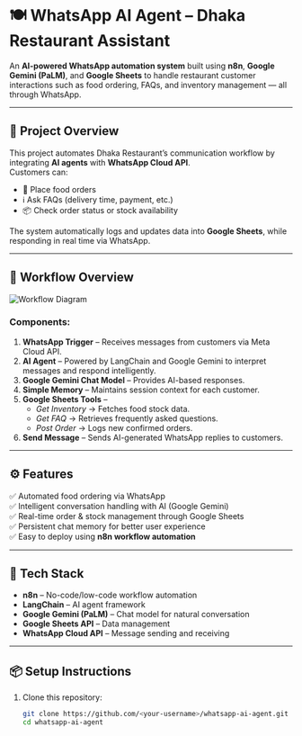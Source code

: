 # 🍽️ WhatsApp AI Agent – Dhaka Restaurant Assistant

An **AI-powered WhatsApp automation system** built using **n8n**, **Google Gemini (PaLM)**, and **Google Sheets** to handle restaurant customer interactions such as food ordering, FAQs, and inventory management — all through WhatsApp.

---

## 🚀 Project Overview

This project automates Dhaka Restaurant’s communication workflow by integrating **AI agents** with **WhatsApp Cloud API**.  
Customers can:
- 🛒 Place food orders  
- ℹ️ Ask FAQs (delivery time, payment, etc.)  
- 📦 Check order status or stock availability  

The system automatically logs and updates data into **Google Sheets**, while responding in real time via WhatsApp.

---

## 🧩 Workflow Overview

![Workflow Diagram](workflow.png)

### Components:
1. **WhatsApp Trigger** – Receives messages from customers via Meta Cloud API.  
2. **AI Agent** – Powered by LangChain and Google Gemini to interpret messages and respond intelligently.  
3. **Google Gemini Chat Model** – Provides AI-based responses.  
4. **Simple Memory** – Maintains session context for each customer.  
5. **Google Sheets Tools** –  
   - *Get Inventory* → Fetches food stock data.  
   - *Get FAQ* → Retrieves frequently asked questions.  
   - *Post Order* → Logs new confirmed orders.  
6. **Send Message** – Sends AI-generated WhatsApp replies to customers.

---

## ⚙️ Features

✅ Automated food ordering via WhatsApp  
✅ Intelligent conversation handling with AI (Google Gemini)  
✅ Real-time order & stock management through Google Sheets  
✅ Persistent chat memory for better user experience  
✅ Easy to deploy using **n8n workflow automation**

---

## 🧠 Tech Stack

- **n8n** – No-code/low-code workflow automation  
- **LangChain** – AI agent framework  
- **Google Gemini (PaLM)** – Chat model for natural conversation  
- **Google Sheets API** – Data management  
- **WhatsApp Cloud API** – Message sending and receiving  

---

## 📦 Setup Instructions

1. Clone this repository:
   ```bash
   git clone https://github.com/<your-username>/whatsapp-ai-agent.git
   cd whatsapp-ai-agent
